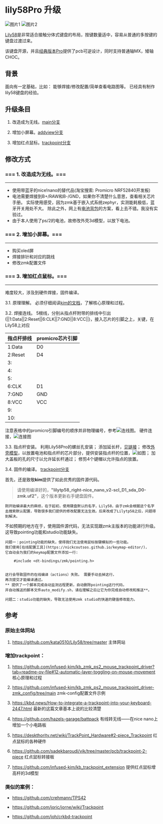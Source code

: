 
# lily58Pro 升级

![图片1](https://github.com/thinkahead123/lily58-zmk-config/blob/main/refers/IMG_0068.png)
![图片2](https://github.com/thinkahead123/lily58-zmk-config/blob/main/refers/IMG_0069.png)


[Lily58](https://github.com/kata0510/Lily58/tree/master)是非常适合接触分体式键盘的布局，按键数量适中，容易从普通的多按键的键盘过渡过来。

该键盘开源，并且[经典版本Pro](https://github.com/kata0510/Lily58/tree/master/Pro/PCB)提供了pcb可逆设计，同时支持普通轴MX，矮轴CHOC。

## 背景
面向有一定基础，比如：
	能够焊接/修改配置/简单查看电路图等。
	已经具有制作lily58键盘的经验。
  
## 升级条目

1. 改造成为无线。[main分支](https://github.com/thinkahead123/lily58-zmk-config/tree/main)

2. 增加小屏幕。[addview分支](https://github.com/thinkahead123/lily58-zmk-config/tree/addview)

3. 增加红点鼠标。[trackpoint分支](https://github.com/thinkahead123/lily58-zmk-config/tree/trackpoint)

## 修改方式


### === 1. 改造成为无线。===  

---


 * 使用带蓝牙的nice!nano的替代品(淘宝搜索: Promicro NRF52840开发板)
 * 电池需要焊接到B+/RAW和B-/GND，如果你不清楚什么意思，查看相关芯片手册。
   实际使用感受，因为zmk基于嵌入式系统zephyr，实测能耗极低，蓝牙开关用处不大。
   除此之外，网上有[电池背包](https://github.com/hazels-garage/battpack)的方案，看上去不错。我没有实验过。
 * 由于本人使用了ps/2的电池，故修改外壳3d模型，以放下电池。


### === 2. 增加小屏幕。===  

---


* 购买oled屏
* 焊接排针和对应的跳线
* 修改zmk配置文件

### === 3. 增加红点鼠标。===  

---


   难度较大，涉及到硬件焊接，固件编译。
   
   3.1. 原理理解。
   		必须仔细阅读[kim的文档](https://github.com/infused-kim/kb_zmk_ps2_mouse_trackpoint_driver?tab=readme-ov-file#12-automatic-layer-toggling-on-mouse-movement)，了解核心原理和过程。
   		
   3.2. 焊接连线。
   		5根线，分别从指点杆附带的排线中引出(||1:Data||2:Reset||6:CLK||7:GND||8:VCC||)，接入芯片的引脚之上，关键，在Lily58上对应
     
指点杆排线  | promicro芯片引脚
------------- | -------------
1:Data  | D0
2:Reset  | D4
3:|
4:|
5:|
6:CLK| D1
7:GND| GND
8:VCC| VCC
9:|
10:|
	
注意表格中的promicro引脚编号的顺序并非物理编号，参考![连线图](https://github.com/thinkahead123/lily58-zmk-config/blob/main/refers/link-trackpoint.png)。
硬件连接，![连接图](https://github.com/thinkahead123/lily58-zmk-config/blob/main/refers/board-link-tp.png)
		
  3.3. 指点杆安装。
  		利用Lily58Pro的螺丝孔安装；
  		添加延长杆，[见链接](https://github.com/thinkahead123/lily58-zmk-config/tree/trackpoint/3dmodel)；
  		修改[外壳模型](https://github.com/thinkahead123/lily58-zmk-config/tree/trackpoint/3dmodel)，以放置电池和指点杆的芯片部分，提供安装指点杆的位置，![如图](https://github.com/thinkahead123/lily58-zmk-config/blob/main/refers/installtp1.png)；
  		加大盖板的孔的尺寸以允许延长杆通过；
  		修剪4个键帽以允许指点的放置。
  		
  
  3.4. 固件的编译。  [trackpoint分支](https://github.com/thinkahead123/lily58-zmk-config/tree/trackpoint)
  
首先，还是致敬**kim**提供了如此优秀的固件源代码。

> 请使用编译好的，**"lilytp58_right-nice\_nano\_v2-scl\_D1\_sda_D0-zmk.uf2"**，这个版本更新右手键盘固件。

	
	刚开始编译最大的麻烦，在于起初，使用键盘默认的名字，Lily58，由于zmk会根据这个名字去搜索默认配置，导致很多我们提供的修改配置无法生效。后来改成了Lilytp58之后，问题得到解决。    

不如预期的地方在于，使用固件源代码，无法实现跟zmk主版本的功能进行升级。这导致pointing功能和studio功能缺失。

	问题一：pointing功能的缺失，使得我们无法使用鼠标按键模拟的一些功能。
	我们使用[在线配置工具](https://nickcoutsos.github.io/keymap-editor/)，
	它自动会为我们的keymap配置文件添加一行:
	
		#include <dt-bindings/zmk/pointing.h>
		
	
	这行会导致固件的在线编译（actions）失败。 需要手动去掉这行，
	再次提交才能编译通过。
	** 提供了一个脚本完成自动监测远程更新，自动删除pointing这行代码，
	并自动推送的脚本文件auto_modify.sh，请在理解之后让它为你完成自动修改和推送**。
	
	问题二：studio功能的缺失，导致无法使用zmk studio的快速的键值修改能力。


	
  

## 参考

### 原始主体网站  

1. https://github.com/kata0510/Lily58/tree/master  主体网站
  

### 增加trackpoint：

1. https://github.com/infused-kim/kb_zmk_ps2_mouse_trackpoint_driver?tab=readme-ov-file#12-automatic-layer-toggling-on-mouse-movement  核心原理和过程

2. https://github.com/infused-kim/kb_zmk_ps2_mouse_trackpoint_driver-zmk_config/tree/main  zmk-config配置文件示例

3. https://kbd.news/How-to-integrate-a-trackpoint-into-your-keyboard-2447.html  最新的这篇文章基本上说的比较清楚

4. https://github.com/hazels-garage/battpack  有线转无线——在nice nano上增加一个小电路板

5. https://deskthority.net/wiki/TrackPoint_Hardware#2-piece_Trackpoint  红点鼠标的各种硬件

6. https://github.com/sadekbaroudi/vik/tree/master/pcb/trackpoint-2-piece  红点鼠标转接板

7. https://github.com/infused-kim/kb_trackpoint_extension  提供红点鼠标增高杆的3d模型

### 类似的案例：

* https://github.com/crehmann/TPS42

* https://github.com/joric/jorne/wiki/Trackpoint

* https://github.com/joh/crkbd-trackpoint